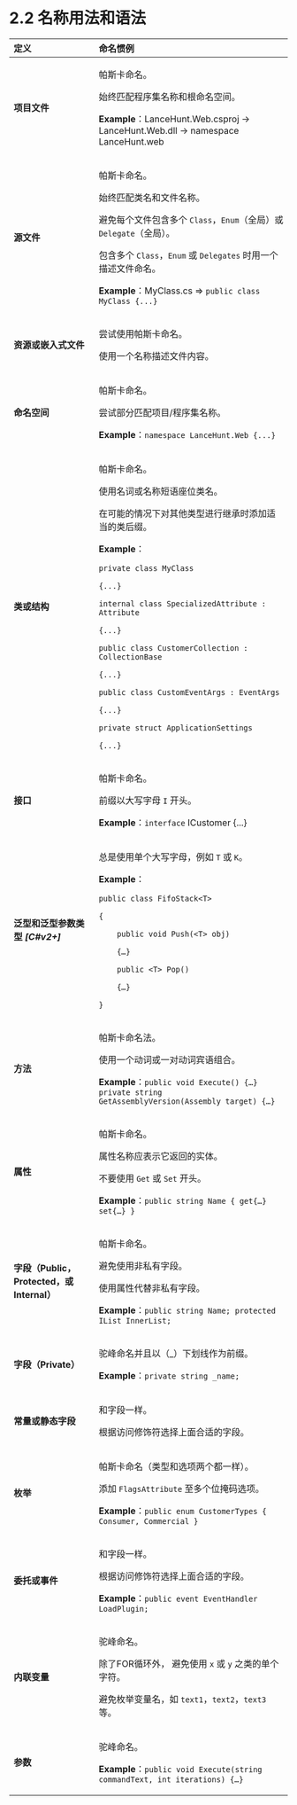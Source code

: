 # 2.2 名称用法和语法

<table>
  <thead>
    <tr>
      <th style="text-align:left">定义</th>
      <th style="text-align:left">命名惯例</th>
    </tr>
  </thead>
  <tbody>
    <tr>
      <td style="text-align:left"><b>项目文件</b>
      </td>
      <td style="text-align:left">
        <p>帕斯卡命名。</p>
        <p>始终匹配程序集名称和根命名空间。</p>
        <p><b>Example</b>：LanceHunt.Web.csproj -> LanceHunt.Web.dll -> namespace
          LanceHunt.web</p>
      </td>
    </tr>
    <tr>
      <td style="text-align:left"><b>源文件</b>
      </td>
      <td style="text-align:left">
        <p>帕斯卡命名。</p>
        <p>始终匹配类名和文件名称。</p>
        <p>避免每个文件包含多个 <code>Class</code>，<code>Enum</code>（全局）或 <code>Delegate</code>（全局）。</p>
        <p>包含多个 <code>Class</code>，<code>Enum</code> 或 <code>Delegates</code> 时用一个描述文件命名。</p>
        <p><b>Example</b>：MyClass.cs => <code>public class MyClass {...}</code>
        </p>
      </td>
    </tr>
    <tr>
      <td style="text-align:left"><b>资源或嵌入式文件</b>
      </td>
      <td style="text-align:left">
        <p>尝试使用帕斯卡命名。</p>
        <p>使用一个名称描述文件内容。</p>
      </td>
    </tr>
    <tr>
      <td style="text-align:left"><b>命名空间</b>
      </td>
      <td style="text-align:left">
        <p>帕斯卡命名。</p>
        <p>尝试部分匹配项目/程序集名称。</p>
        <p><b>Example</b>：<code>namespace LanceHunt.Web {...}</code>
        </p>
      </td>
    </tr>
    <tr>
      <td style="text-align:left"><b>类或结构</b>
      </td>
      <td style="text-align:left">
        <p>帕斯卡命名。</p>
        <p>使用名词或名称短语座位类名。</p>
        <p>在可能的情况下对其他类型进行继承时添加适当的类后缀。</p>
        <p><b>Example</b>：</p>
        <p><code>private class MyClass </code>
        </p>
        <p><code>{...}</code> 
        </p>
        <p><code>internal class SpecializedAttribute : Attribute </code>
        </p>
        <p><code>{...}</code> 
        </p>
        <p><code>public class CustomerCollection : CollectionBase </code>
        </p>
        <p><code>{...}</code> 
        </p>
        <p><code>public class CustomEventArgs : EventArgs </code>
        </p>
        <p><code>{...}</code> 
        </p>
        <p><code>private struct ApplicationSettings </code>
        </p>
        <p><code>{...}</code>
        </p>
      </td>
    </tr>
    <tr>
      <td style="text-align:left"><b>接口</b>
      </td>
      <td style="text-align:left">
        <p>帕斯卡命名。</p>
        <p>前缀以大写字母 <code>I</code> 开头。</p>
        <p><b>Example</b>：<code>interface</code> ICustomer {...}</p>
      </td>
    </tr>
    <tr>
      <td style="text-align:left"><b>泛型和泛型参数类型</b>  <em><b>[C#v2+]</b></em>
      </td>
      <td style="text-align:left">
        <p>总是使用单个大写字母，例如 <code>T</code> 或 <code>K</code>。</p>
        <p><b>Example</b>：</p>
        <p><code>public class FifoStack&lt;T&gt; </code>
        </p>
        <p><code>{</code>
        </p>
        <p><code>    public void Push(&lt;T&gt; obj) </code>
        </p>
        <p><code>    {&#x2026;} </code>
        </p>
        <p><code>    public &lt;T&gt; Pop() </code>
        </p>
        <p><code>    {&#x2026;} </code>
        </p>
        <p><code>}</code>
        </p>
      </td>
    </tr>
    <tr>
      <td style="text-align:left"><b>方法</b>
      </td>
      <td style="text-align:left">
        <p>帕斯卡命名法。</p>
        <p>使用一个动词或一对动词宾语组合。</p>
        <p><b>Example</b>：<code>public void Execute() {&#x2026;} private string GetAssemblyVersion(Assembly target) {&#x2026;}</code>
        </p>
      </td>
    </tr>
    <tr>
      <td style="text-align:left"><b>属性</b>
      </td>
      <td style="text-align:left">
        <p>帕斯卡命名。</p>
        <p>属性名称应表示它返回的实体。</p>
        <p>不要使用 <code>Get</code> 或 <code>Set</code> 开头。</p>
        <p><b>Example</b>：<code>public string Name { get{&#x2026;} set{&#x2026;} }</code>
        </p>
      </td>
    </tr>
    <tr>
      <td style="text-align:left"><b>字段（Public，Protected，或 Internal）</b>
      </td>
      <td style="text-align:left">
        <p>帕斯卡命名。</p>
        <p>避免使用非私有字段。</p>
        <p>使用属性代替非私有字段。</p>
        <p><b>Example</b>：<code>public string Name; protected IList InnerList;</code>
        </p>
      </td>
    </tr>
    <tr>
      <td style="text-align:left"><b>字段（Private）</b>
      </td>
      <td style="text-align:left">
        <p>驼峰命名并且以（_）下划线作为前缀。</p>
        <p><b>Example</b>：<code>private string _name;</code>
        </p>
      </td>
    </tr>
    <tr>
      <td style="text-align:left"><b>常量或静态字段</b>
      </td>
      <td style="text-align:left">
        <p>和字段一样。</p>
        <p>根据访问修饰符选择上面合适的字段。</p>
      </td>
    </tr>
    <tr>
      <td style="text-align:left"><b>枚举</b>
      </td>
      <td style="text-align:left">
        <p>帕斯卡命名（类型和选项两个都一样）。</p>
        <p>添加 <code>FlagsAttribute</code> 至多个位掩码选项。</p>
        <p><b>Example</b>：<code>public enum CustomerTypes { Consumer, Commercial }</code>
        </p>
      </td>
    </tr>
    <tr>
      <td style="text-align:left"><b>委托或事件</b>
      </td>
      <td style="text-align:left">
        <p>和字段一样。</p>
        <p>根据访问修饰符选择上面合适的字段。</p>
        <p><b>Example</b>：<code>public event EventHandler LoadPlugin;</code>
        </p>
      </td>
    </tr>
    <tr>
      <td style="text-align:left"><b>内联变量</b>
      </td>
      <td style="text-align:left">
        <p>驼峰命名。</p>
        <p>除了FOR循环外， 避免使用 <code>x</code> 或 <code>y</code> 之类的单个字符。</p>
        <p>避免枚举变量名，如 <code>text1</code>，<code>text2</code>，<code>text3</code> 等。</p>
      </td>
    </tr>
    <tr>
      <td style="text-align:left"><b>参数</b>
      </td>
      <td style="text-align:left">
        <p>驼峰命名。</p>
        <p><b>Example</b>：<code>public void Execute(string commandText, int iterations) {&#x2026;}</code>
        </p>
      </td>
    </tr>
  </tbody>
</table>